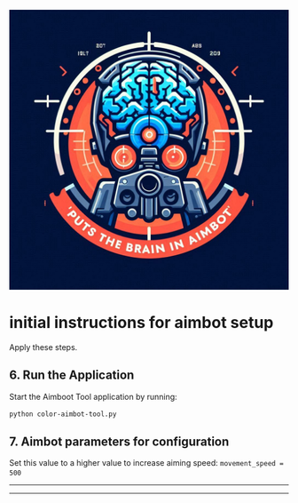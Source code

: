 ![Aimbot Logo](images/Aimbot_Logo.png)

# initial instructions for aimbot setup


Apply these steps.

## 6. Run the Application

Start the Aimboot Tool application by running:

```bash
python color-aimbot-tool.py
```

## 7. Aimbot parameters for configuration

Set this value to a higher value to increase aiming speed:
```movement_speed = 500```

---



---
